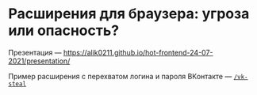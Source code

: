 # Расширения для браузера: угроза или опасность?

Презентация — https://alik0211.github.io/hot-frontend-24-07-2021/presentation/

Пример расширения с перехватом логина и пароля ВКонтакте — [`/vk-steal`](/vk-steal)
